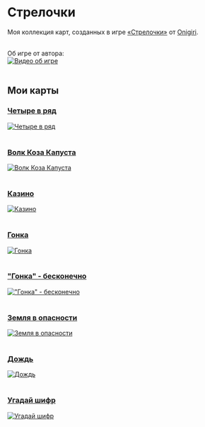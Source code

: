 ﻿# Стрелочки
Моя коллекция карт, созданных в игре [«Стрелочки»](https://logic-arrows.io/) от [Onigiri](https://github.com/ArtemOnigiri).
<br><br>

Об игре от автора:<br>
[![Видео об игре](https://github.com/LodFir/logic-arrows/assets/154759191/227801bf-165c-42bd-8de6-efce267954f3)](https://www.youtube.com/watch?v=q_ve9SsuyvU)
<br><br>

## Мои карты

### [Четыре в ряд](https://logic-arrows.io/map-four_in_a_row)
[![Четыре в ряд](https://cdn.discordapp.com/attachments/1188140829236265090/1188140829810892950/image.png?ex=65997160&is=6586fc60&hm=9712b566e32c8be9b0306732986d14fd0b884e69880d886e6ff1f2474eb0fd37&)](https://logic-arrows.io/map-four_in_a_row)
<br><br>

### [Волк Коза Капуста](https://logic-arrows.io/map-Y6utbEmn)
[![Волк Коза Капуста](https://cdn.discordapp.com/attachments/1186677160988127292/1186677161248170044/image.png?ex=65941e3a&is=6581a93a&hm=6350889137deabb3484935ec64fe3f30de8bc49e5f6792d90f05530db692b73b&)](https://logic-arrows.io/map-Y6utbEmn)
<br><br>

### [Казино](https://logic-arrows.io/map-uAcUAqKp)
[![Казино](https://cdn.discordapp.com/attachments/1185261770210807989/1185261770697351249/image.png?ex=6598328b&is=6585bd8b&hm=9aa425705d68f3390154867d1558eb615adbf3f12e09345725bb08d829827b1e&)](https://logic-arrows.io/map-uAcUAqKp)
<br><br>

### [Гонка](https://logic-arrows.io/map-C6QlbD2)
[![Гонка](https://cdn.discordapp.com/attachments/1182777554256543867/1182777554604658739/image.png?ex=6598636f&is=6585ee6f&hm=7865ec1f4db1632e0a70852f63a9b6df7ef19b0fdf59a668bbc5d6405e7b7bad&)](https://logic-arrows.io/map-C6QlbD2)
<br><br>

### ["Гонка" - бесконечно](https://logic-arrows.io/map-BJ4iFlqC)
[!["Гонка" - бесконечно](https://cdn.discordapp.com/attachments/1178772518375526452/1178772518979522681/--.gif?ex=65930bf5&is=658096f5&hm=a2fd4609745d2d4cbfd45c754ae236e68ef48b5bb2ae89a1f67537e5a495d805&)](https://logic-arrows.io/map-BJ4iFlqC)
<br><br>

### [Земля в опасности](https://logic-arrows.io/map-sVMaWcqc)
[![Земля в опасности](https://cdn.discordapp.com/attachments/1180240009501102141/1180240009840832654/image.png?ex=659862aa&is=6585edaa&hm=161dc4c1ab747540bad7f61d22144fb083357cf671316245cb329d81f8645514&)](https://logic-arrows.io/map-sVMaWcqc)
<br><br>

### [Дождь](https://logic-arrows.io/map-2WMGBl3k)
[![Дождь](https://cdn.discordapp.com/attachments/1178089970460799117/1178090054455935077/image.png?ex=6599cadc&is=658755dc&hm=1d6bbd4bf5701e392af9721293fca9acaed8293a837eebe537bb404560953b5e&)](https://logic-arrows.io/map-2WMGBl3k)
<br><br>

### [Угадай шифр](https://logic-arrows.io/map-huFWR51F)
[![Угадай шифр](https://cdn.discordapp.com/attachments/1176635849824272384/1177629942855508008/image.png?ex=65981e59&is=6585a959&hm=b5544e4ad1c106b788d5062caff52790e42f64792691ed26d620fa10c05a47b2&)](https://logic-arrows.io/map-huFWR51F)
<br><br>
